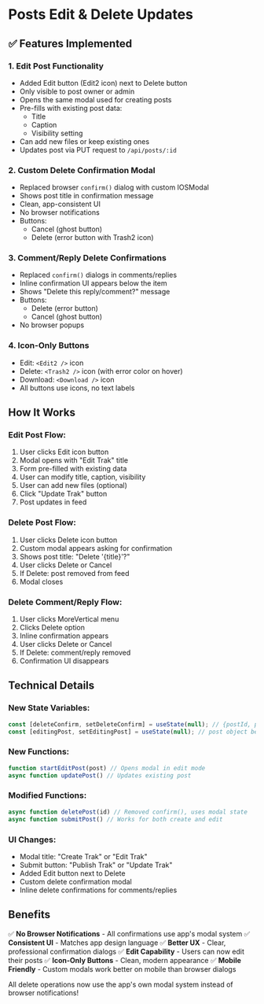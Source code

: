 # Posts Edit & Delete Updates

## ✅ Features Implemented

### 1. **Edit Post Functionality**
- Added Edit button (Edit2 icon) next to Delete button
- Only visible to post owner or admin
- Opens the same modal used for creating posts
- Pre-fills with existing post data:
  - Title
  - Caption
  - Visibility setting
- Can add new files or keep existing ones
- Updates post via PUT request to `/api/posts/:id`

### 2. **Custom Delete Confirmation Modal**
- Replaced browser `confirm()` dialog with custom IOSModal
- Shows post title in confirmation message
- Clean, app-consistent UI
- No browser notifications
- Buttons:
  - Cancel (ghost button)
  - Delete (error button with Trash2 icon)

### 3. **Comment/Reply Delete Confirmations**
- Replaced `confirm()` dialogs in comments/replies
- Inline confirmation UI appears below the item
- Shows "Delete this reply/comment?" message
- Buttons:
  - Delete (error button)
  - Cancel (ghost button)
- No browser popups

### 4. **Icon-Only Buttons**
- Edit: `<Edit2 />` icon
- Delete: `<Trash2 />` icon (with error color on hover)
- Download: `<Download />` icon
- All buttons use icons, no text labels

## How It Works

### Edit Post Flow:
1. User clicks Edit icon button
2. Modal opens with "Edit Trak" title
3. Form pre-filled with existing data
4. User can modify title, caption, visibility
5. User can add new files (optional)
6. Click "Update Trak" button
7. Post updates in feed

### Delete Post Flow:
1. User clicks Delete icon button
2. Custom modal appears asking for confirmation
3. Shows post title: "Delete '{title}'?"
4. User clicks Delete or Cancel
5. If Delete: post removed from feed
6. Modal closes

### Delete Comment/Reply Flow:
1. User clicks MoreVertical menu
2. Clicks Delete option
3. Inline confirmation appears
4. User clicks Delete or Cancel
5. If Delete: comment/reply removed
6. Confirmation UI disappears

## Technical Details

### New State Variables:
```javascript
const [deleteConfirm, setDeleteConfirm] = useState(null); // {postId, postTitle}
const [editingPost, setEditingPost] = useState(null); // post object being edited
```

### New Functions:
```javascript
function startEditPost(post) // Opens modal in edit mode
async function updatePost() // Updates existing post
```

### Modified Functions:
```javascript
async function deletePost(id) // Removed confirm(), uses modal state
async function submitPost() // Works for both create and edit
```

### UI Changes:
- Modal title: "Create Trak" or "Edit Trak"
- Submit button: "Publish Trak" or "Update Trak"
- Added Edit button next to Delete
- Custom delete confirmation modal
- Inline delete confirmations for comments/replies

## Benefits

✅ **No Browser Notifications** - All confirmations use app's modal system
✅ **Consistent UI** - Matches app design language
✅ **Better UX** - Clear, professional confirmation dialogs
✅ **Edit Capability** - Users can now edit their posts
✅ **Icon-Only Buttons** - Clean, modern appearance
✅ **Mobile Friendly** - Custom modals work better on mobile than browser dialogs

All delete operations now use the app's own modal system instead of browser notifications!
